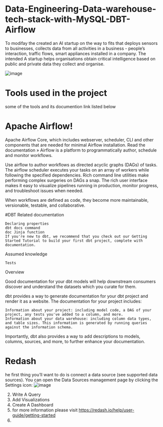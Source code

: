 # Data-Engineering-Data-warehouse-tech-stack-with-MySQL-DBT-Airflow 
To modifay the  created an AI startup  on the way to fits that deploys sensors to businesses, collects data from all activities in a business - people’s interaction, traffic flows, smart appliances installed in a company. The intended A startup helps organisations obtain critical intelligence based on public and private data they collect and organise. 


![image](https://user-images.githubusercontent.com/43541659/200939695-b042d00b-a6b1-4a59-966e-1f51a49000a9.png)

# Tools used in the project
some of the tools and its documention link listed below

# Apache Airflow!
Apache Airflow Core, which includes webserver, scheduler, CLI and other components that are needed for minimal Airflow installation. Read the documentation »
Airflow is a platform to programmatically author, schedule and monitor workflows.

Use airflow to author workflows as directed acyclic graphs (DAGs) of tasks. The airflow scheduler executes your tasks on an array of workers while following the specified dependencies. Rich command line utilities make performing complex surgeries on DAGs a snap. The rich user interface makes it easy to visualize pipelines running in production, monitor progress, and troubleshoot issues when needed.

When workflows are defined as code, they become more maintainable, versionable, testable, and collaborative.

#DBT
Related documentation

    Declaring properties
    dbt docs command
    doc Jinja function
    If you're new to dbt, we recommend that you check out our Getting Started Tutorial to build your first dbt project, complete with documentation.

Assumed knowledge

    Tests

Overview

Good documentation for your dbt models will help downstream consumers discover and understand the datasets which you curate for them.

dbt provides a way to generate documentation for your dbt project and render it as a website. The documentation for your project includes:

    Information about your project: including model code, a DAG of your project, any tests you've added to a column, and more.
    Information about your data warehouse: including column data types, and table sizes. This information is generated by running queries against the information schema.

Importantly, dbt also provides a way to add descriptions to models, columns, sources, and more, to further enhance your documentation.
# Redash 
he first thing you’ll want to do is connect a data source (see supported data sources). You can open the Data Sources management page by clicking the Settings icon:
![image](https://user-images.githubusercontent.com/43541659/201547860-67bd02bc-8d45-4cef-a81e-fcb71685cd33.png)

2. Write A Query
3. Add Visualizations
4. Create A Dashboard
5. for more information please visit https://redash.io/help/user-guide/getting-started
6. 

